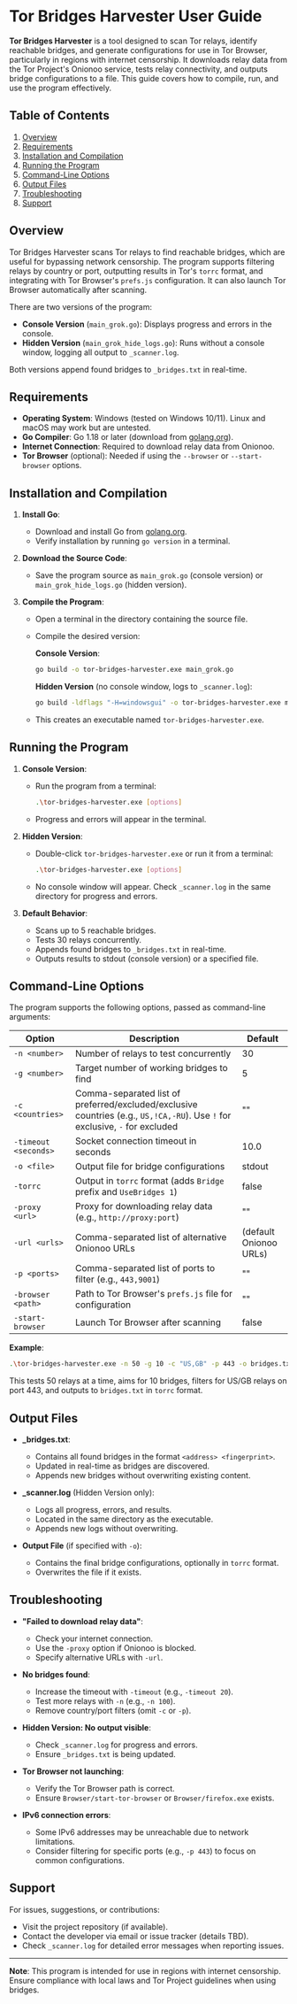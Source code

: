 # Tor Bridges Harvester User Guide

**Tor Bridges Harvester** is a tool designed to scan Tor relays, identify reachable bridges, and generate configurations for use in Tor Browser, particularly in regions with internet censorship. It downloads relay data from the Tor Project's Onionoo service, tests relay connectivity, and outputs bridge configurations to a file. This guide covers how to compile, run, and use the program effectively.

## Table of Contents
1. [Overview](#overview)
2. [Requirements](#requirements)
3. [Installation and Compilation](#installation-and-compilation)
4. [Running the Program](#running-the-program)
5. [Command-Line Options](#command-line-options)
6. [Output Files](#output-files)
7. [Troubleshooting](#troubleshooting)
8. [Support](#support)

## Overview
Tor Bridges Harvester scans Tor relays to find reachable bridges, which are useful for bypassing network censorship. The program supports filtering relays by country or port, outputting results in Tor's `torrc` format, and integrating with Tor Browser's `prefs.js` configuration. It can also launch Tor Browser automatically after scanning.

There are two versions of the program:
- **Console Version** (`main_grok.go`): Displays progress and errors in the console.
- **Hidden Version** (`main_grok_hide_logs.go`): Runs without a console window, logging all output to `_scanner.log`.

Both versions append found bridges to `_bridges.txt` in real-time.

## Requirements
- **Operating System**: Windows (tested on Windows 10/11). Linux and macOS may work but are untested.
- **Go Compiler**: Go 1.18 or later (download from [golang.org](https://golang.org/dl/)).
- **Internet Connection**: Required to download relay data from Onionoo.
- **Tor Browser** (optional): Needed if using the `--browser` or `--start-browser` options.

## Installation and Compilation

1. **Install Go**:
   - Download and install Go from [golang.org](https://golang.org/dl/).
   - Verify installation by running `go version` in a terminal.

2. **Download the Source Code**:
   - Save the program source as `main_grok.go` (console version) or `main_grok_hide_logs.go` (hidden version).

3. **Compile the Program**:
   - Open a terminal in the directory containing the source file.
   - Compile the desired version:

     **Console Version**:
     ```bash
     go build -o tor-bridges-harvester.exe main_grok.go
     ```

     **Hidden Version** (no console window, logs to `_scanner.log`):
     ```bash
     go build -ldflags "-H=windowsgui" -o tor-bridges-harvester.exe main_grok_hide_logs.go
     ```

   - This creates an executable named `tor-bridges-harvester.exe`.

## Running the Program

1. **Console Version**:
   - Run the program from a terminal:
     ```bash
     .\tor-bridges-harvester.exe [options]
     ```
   - Progress and errors will appear in the terminal.

2. **Hidden Version**:
   - Double-click `tor-bridges-harvester.exe` or run it from a terminal:
     ```bash
     .\tor-bridges-harvester.exe [options]
     ```
   - No console window will appear. Check `_scanner.log` in the same directory for progress and errors.

3. **Default Behavior**:
   - Scans up to 5 reachable bridges.
   - Tests 30 relays concurrently.
   - Appends found bridges to `_bridges.txt` in real-time.
   - Outputs results to stdout (console version) or a specified file.

## Command-Line Options
The program supports the following options, passed as command-line arguments:

| Option | Description | Default |
|--------|-------------|---------|
| `-n <number>` | Number of relays to test concurrently | 30 |
| `-g <number>` | Target number of working bridges to find | 5 |
| `-c <countries>` | Comma-separated list of preferred/excluded/exclusive countries (e.g., `US,!CA,-RU`). Use `!` for exclusive, `-` for excluded | "" |
| `-timeout <seconds>` | Socket connection timeout in seconds | 10.0 |
| `-o <file>` | Output file for bridge configurations | stdout |
| `-torrc` | Output in `torrc` format (adds `Bridge` prefix and `UseBridges 1`) | false |
| `-proxy <url>` | Proxy for downloading relay data (e.g., `http://proxy:port`) | "" |
| `-url <urls>` | Comma-separated list of alternative Onionoo URLs | (default Onionoo URLs) |
| `-p <ports>` | Comma-separated list of ports to filter (e.g., `443,9001`) | "" |
| `-browser <path>` | Path to Tor Browser's `prefs.js` file for configuration | "" |
| `-start-browser` | Launch Tor Browser after scanning | false |

**Example**:
```bash
.\tor-bridges-harvester.exe -n 50 -g 10 -c "US,GB" -p 443 -o bridges.txt -torrc
```
This tests 50 relays at a time, aims for 10 bridges, filters for US/GB relays on port 443, and outputs to `bridges.txt` in `torrc` format.

## Output Files
- **_bridges.txt**:
  - Contains all found bridges in the format `<address> <fingerprint>`.
  - Updated in real-time as bridges are discovered.
  - Appends new bridges without overwriting existing content.

- **_scanner.log** (Hidden Version only):
  - Logs all progress, errors, and results.
  - Located in the same directory as the executable.
  - Appends new logs without overwriting.

- **Output File** (if specified with `-o`):
  - Contains the final bridge configurations, optionally in `torrc` format.
  - Overwrites the file if it exists.

## Troubleshooting
- **"Failed to download relay data"**:
  - Check your internet connection.
  - Use the `-proxy` option if Onionoo is blocked.
  - Specify alternative URLs with `-url`.

- **No bridges found**:
  - Increase the timeout with `-timeout` (e.g., `-timeout 20`).
  - Test more relays with `-n` (e.g., `-n 100`).
  - Remove country/port filters (omit `-c` or `-p`).

- **Hidden Version: No output visible**:
  - Check `_scanner.log` for progress and errors.
  - Ensure `_bridges.txt` is being updated.

- **Tor Browser not launching**:
  - Verify the Tor Browser path is correct.
  - Ensure `Browser/start-tor-browser` or `Browser/firefox.exe` exists.

- **IPv6 connection errors**:
  - Some IPv6 addresses may be unreachable due to network limitations.
  - Consider filtering for specific ports (e.g., `-p 443`) to focus on common configurations.

## Support
For issues, suggestions, or contributions:
- Visit the project repository (if available).
- Contact the developer via email or issue tracker (details TBD).
- Check `_scanner.log` for detailed error messages when reporting issues.

---

**Note**: This program is intended for use in regions with internet censorship. Ensure compliance with local laws and Tor Project guidelines when using bridges.
